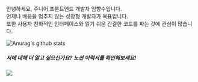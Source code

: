 <p> 
안녕하세요, 주니어 프론트엔드 개발자 임향수입니다. 
<br>
언제나 배움을 멈추지 않는 성장형 개발자가 목표입니다. 
<br>
또한 사용자 친화적인 인터페이스와 읽기 쉬운 간결한 코드를 짜는 것에 관심이 많습니다.
</p>

</p>

![Anurag's github stats](https://github-readme-stats.vercel.app/api?username=perfumelim&theme=vue)

<h5> 저에 대해 더 알고 싶으신가요? 노션 이력서를 확인해보세요! </h5>

<a href="https://www.notion.so/6c5886863bdd4a4da331c3e9ecaea22f"><img src="https://img.shields.io/badge/Click!-FEE12B"/></a>
